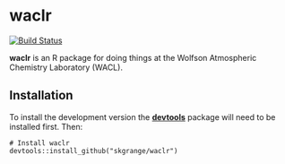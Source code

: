 # **waclr**

[![Build Status](https://travis-ci.org/skgrange/waclr.svg?branch=master)](https://travis-ci.org/skgrange/waclr)

**waclr** is an R package for doing things at the Wolfson Atmospheric Chemistry Laboratory (WACL). 

## Installation

To install the development version the [**devtools**](https://github.com/hadley/devtools) package will need to be installed first. Then:

```
# Install waclr
devtools::install_github("skgrange/waclr")
```
